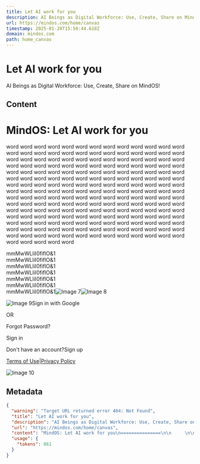 ```yaml
---
title: Let AI work for you
description: AI Beings as Digital Workforce: Use, Create, Share on MindOS!
url: https://mindos.com/home/canvas
timestamp: 2025-01-20T15:50:44.618Z
domain: mindos.com
path: home_canvas
---
```


# Let AI work for you


AI Beings as Digital Workforce: Use, Create, Share on MindOS!


## Content

MindOS: Let AI work for you
===============

     

word word word word word word word word word word word word word word word word word word word word word word word word word word word word word word word word word word word word word word word word word word word word word word word word word word word word word word word word word word word word word word word word word word word word word word word word word word word word word word word word word word word word word word word word word word word word word word word word word word word word word word word word word word word word word word word word word word word word word word word word word word word word word word word word word word word word word word word word word word word word word word word word word word word word word word word word word word word word word word word word word word word word word word word word word word word word word word word word word word word word word word word word word word word word word word word word word word word word word word word word

  
mmMwWLliI0fiflO&1  
mmMwWLliI0fiflO&1  
mmMwWLliI0fiflO&1  
mmMwWLliI0fiflO&1  
mmMwWLliI0fiflO&1  
mmMwWLliI0fiflO&1  
mmMwWLliI0fiflO&1![Image 7](https://t.co/1/i/adsct?bci=4&dv=UTC%26en-US%2Cen%26Google%20Inc.%26Win32%26255%26800%26600%264%2624%26800%26600%260%26na&eci=3&event=%7B%7D&event_id=09aa02c9-abc7-4fdf-872f-3d7ec3dec7a6&integration=advertiser&p_id=Twitter&p_user_id=0&pl_id=93202525-83e0-4b72-9c39-d35399e0263e&tw_document_href=https%3A%2F%2Fmindos.com%2Fhome%2Fcanvas&tw_iframe_status=0&txn_id=oeg2f&type=javascript&version=2.3.31)![Image 8](https://analytics.twitter.com/1/i/adsct?bci=4&dv=UTC%26en-US%2Cen%26Google%20Inc.%26Win32%26255%26800%26600%264%2624%26800%26600%260%26na&eci=3&event=%7B%7D&event_id=09aa02c9-abc7-4fdf-872f-3d7ec3dec7a6&integration=advertiser&p_id=Twitter&p_user_id=0&pl_id=93202525-83e0-4b72-9c39-d35399e0263e&tw_document_href=https%3A%2F%2Fmindos.com%2Fhome%2Fcanvas&tw_iframe_status=0&txn_id=oeg2f&type=javascript&version=2.3.31)

![Image 9](https://frontdoorcdn.mindverse.ai/mindos-resource/front-img/img/zzzz202305241684919515802img_v2_73c02be6-b39d-4e3a-92fe-5a271c67209g.png)Sign in with Google

OR

Forgot Password?

Sign in

Don't have an account?Sign up

[Terms of Use](https://docs.mindos.com/compliance/terms-of-service)|[Privacy Policy](https://docs.mindos.com/compliance/privacy-policy)

![Image 10](https://frontdoorcdn.mindverse.ai/mindos-resource/front-img/crm/202403251711353509016loginright.png)

## Metadata

```json
{
  "warning": "Target URL returned error 404: Not Found",
  "title": "Let AI work for you",
  "description": "AI Beings as Digital Workforce: Use, Create, Share on MindOS!",
  "url": "https://mindos.com/home/canvas",
  "content": "MindOS: Let AI work for you\n===============\n\n     \n\nword word word word word word word word word word word word word word word word word word word word word word word word word word word word word word word word word word word word word word word word word word word word word word word word word word word word word word word word word word word word word word word word word word word word word word word word word word word word word word word word word word word word word word word word word word word word word word word word word word word word word word word word word word word word word word word word word word word word word word word word word word word word word word word word word word word word word word word word word word word word word word word word word word word word word word word word word word word word word word word word word word word word word word word word word word word word word word word word word word word word word word word word word word word word word word word word word word word word word word word word\n\n  \nmmMwWLliI0fiflO&1  \nmmMwWLliI0fiflO&1  \nmmMwWLliI0fiflO&1  \nmmMwWLliI0fiflO&1  \nmmMwWLliI0fiflO&1  \nmmMwWLliI0fiflO&1  \nmmMwWLliI0fiflO&1![Image 7](https://t.co/1/i/adsct?bci=4&dv=UTC%26en-US%2Cen%26Google%20Inc.%26Win32%26255%26800%26600%264%2624%26800%26600%260%26na&eci=3&event=%7B%7D&event_id=09aa02c9-abc7-4fdf-872f-3d7ec3dec7a6&integration=advertiser&p_id=Twitter&p_user_id=0&pl_id=93202525-83e0-4b72-9c39-d35399e0263e&tw_document_href=https%3A%2F%2Fmindos.com%2Fhome%2Fcanvas&tw_iframe_status=0&txn_id=oeg2f&type=javascript&version=2.3.31)![Image 8](https://analytics.twitter.com/1/i/adsct?bci=4&dv=UTC%26en-US%2Cen%26Google%20Inc.%26Win32%26255%26800%26600%264%2624%26800%26600%260%26na&eci=3&event=%7B%7D&event_id=09aa02c9-abc7-4fdf-872f-3d7ec3dec7a6&integration=advertiser&p_id=Twitter&p_user_id=0&pl_id=93202525-83e0-4b72-9c39-d35399e0263e&tw_document_href=https%3A%2F%2Fmindos.com%2Fhome%2Fcanvas&tw_iframe_status=0&txn_id=oeg2f&type=javascript&version=2.3.31)\n\n![Image 9](https://frontdoorcdn.mindverse.ai/mindos-resource/front-img/img/zzzz202305241684919515802img_v2_73c02be6-b39d-4e3a-92fe-5a271c67209g.png)Sign in with Google\n\nOR\n\nForgot Password?\n\nSign in\n\nDon't have an account?Sign up\n\n[Terms of Use](https://docs.mindos.com/compliance/terms-of-service)|[Privacy Policy](https://docs.mindos.com/compliance/privacy-policy)\n\n![Image 10](https://frontdoorcdn.mindverse.ai/mindos-resource/front-img/crm/202403251711353509016loginright.png)",
  "usage": {
    "tokens": 861
  }
}
```
